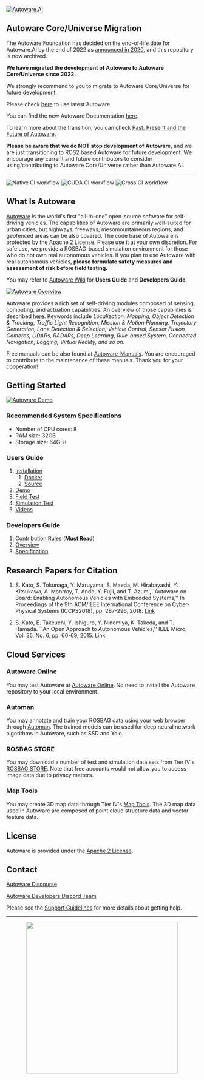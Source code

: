 [![Autoware.AI](docs/images/Autoware.AI-Logo-Typo-right.png)](https://github.com/autowarefoundation/autoware.ai)

## Autoware Core/Universe Migration

The Autoware Foundation has decided on the end-of-life date for Autoware.AI by the end of 2022 as [announced in 2020](https://discourse.ros.org/t/end-of-life-dates-for-autoware-ai/13750), and this repository is now archived.

**We have migrated the development of Autoware to Autoware Core/Universe since 2022.**

We strongly recommend to you to migrate to Autoware Core/Universe for future development.

Please check [here](https://github.com/autowarefoundation/autoware) to use latest Autoware.

You can find the new Autoware Documentation [here](https://autowarefoundation.github.io/autoware-documentation/main/).

To learn more about the transition, you can check [Past, Present and the Future of Autoware](https://www.autoware.org/post/past-present-and-the-future-of-autoware).

**Please be aware that we do NOT stop development of Autoware**, and we are just transitioning to ROS2 based Autoware for future development. We encourage any current and future contributors to consider using/contributing to Autoware Core/Universe rather than Autoware.AI.

---
![Native CI workflow](https://github.com/autowarefoundation/autoware.ai/workflows/Native%20CI%20workflow/badge.svg) ![CUDA CI workflow](https://github.com/autowarefoundation/autoware.ai/workflows/CUDA%20CI%20workflow/badge.svg) ![Cross CI workflow](https://github.com/autowarefoundation/autoware.ai/workflows/Cross%20CI%20workflow/badge.svg)

## What Is Autoware

[Autoware](https://www.autoware.org) is the world's first "all-in-one" open-source software for self-driving vehicles. The capabilities of Autoware are primarily well-suited for urban cities, but highways, freeways, mesomountaineous regions, and geofenced areas can be also covered. The code base of Autoware is protected by the Apache 2 License. Please use it at your own discretion. For safe use, we provide a ROSBAG-based simulation environment for those who do not own real autonomous vehicles. If you plan to use Autoware with real autonomous vehicles, **please formulate safety measures and assessment of risk before field testing.**

You may refer to [Autoware Wiki](https://github.com/autowarefoundation/autoware_ai_documentation/wiki/home) for **Users Guide** and **Developers Guide**.


[![Autoware
Overview](docs/images/autoware_overview.png)](https://github.com/autowarefoundation/autoware_ai_documentation/wiki/Overview)

Autoware provides a rich set of self-driving modules composed of sensing, computing, and actuation capabilities. An overview of those capabilities is described [here](https://github.com/autowarefoundation/autoware_ai_documentation/wiki/Overview). Keywords include *Localization, Mapping, Object Detection & Tracking, Traffic Light Recognition, Mission & Motion Planning, Trajectory Generation, Lane Detection & Selection, Vehicle Control, Sensor Fusion, Cameras, LiDARs, RADARs, Deep Learning, Rule-based System, Connected Navigation, Logging, Virtual Reality, and so on*.

Free manuals can be also found at [Autoware-Manuals](https://github.com/CPFL/Autoware-Manuals). You are encouraged to contribute to the maintenance of these manuals. Thank you for your cooperation!

## Getting Started

[![Autoware Demo](docs/images/autoware_demo.png)](https://github.com/autowarefoundation/autoware_ai_documentation/wiki/Demo)

### Recommended System Specifications

- Number of CPU cores: 8
- RAM size: 32GB
- Storage size: 64GB+

### Users Guide

1. [Installation](https://github.com/autowarefoundation/autoware_ai_documentation/wiki/Installation)
    1. [Docker](https://github.com/autowarefoundation/autoware_ai_documentation/wiki/Docker)
    1. [Source](https://github.com/autowarefoundation/autoware_ai_documentation/wiki/Source-Build)
1. [Demo](https://github.com/autowarefoundation/autoware_ai_documentation/wiki/ROSBAG-Demo)
1. [Field Test](https://github.com/autowarefoundation/autoware_ai_documentation/wiki/Field-Test)
1. [Simulation Test](https://github.com/autowarefoundation/autoware_ai_documentation/wiki/Simulation-Demo)
1. [Videos](https://github.com/autowarefoundation/autoware_ai_documentation/wiki/Videos)

### Developers Guide

1. [Contribution Rules](https://github.com/autowarefoundation/autoware_ai_documentation/wiki/Contributing-to-Autoware) (**Must Read**)
1. [Overview](https://github.com/autowarefoundation/autoware_ai_documentation/wiki/Overvieww)
1. [Specification](https://github.com/autowarefoundation/autoware_ai_documentation/wiki/Specification)


## Research Papers for Citation

1. S. Kato, S. Tokunaga, Y. Maruyama, S. Maeda, M. Hirabayashi, Y. Kitsukawa, A. Monrroy, T. Ando, Y. Fujii, and T. Azumi,``Autoware on Board: Enabling Autonomous Vehicles with Embedded Systems,'' In Proceedings of the 9th ACM/IEEE International Conference on Cyber-Physical Systems (ICCPS2018),  pp. 287-296, 2018. [Link](https://dl.acm.org/citation.cfm?id=3207930)

2. S. Kato, E. Takeuchi, Y. Ishiguro, Y. Ninomiya, K. Takeda, and T. Hamada. ``An Open Approach to Autonomous Vehicles,'' IEEE Micro, Vol. 35, No. 6, pp. 60-69, 2015. [Link](https://ieeexplore.ieee.org/document/7368032/)

## Cloud Services

### Autoware Online

You may test Autoware at [Autoware Online](http://autoware.online/). No need to install the Autoware repository to your local environment.

### Automan

You may annotate and train your ROSBAG data using your web browser through [Automan](https://www.automan.ai). The trained models can be used for deep neural network algorithms in Autoware, such as SSD and Yolo.

### ROSBAG STORE

You may download a number of test and simulation data sets from Tier IV's [ROSBAG STORE](https://rosbag.tier4.jp). Note that free accounts would not allow you to access image data due to privacy matters.

### Map Tools

You may create 3D map data through Tier IV's [Map Tools](https://maptools.tier4.jp/). The 3D map data used in Autoware are composed of point cloud structure data and vector feature data.

## License

Autoware is provided under the [Apache 2 License](https://github.com/autowarefoundation/autoware.ai/blob/master/LICENSE).

## Contact

[Autoware Discourse](https://discourse.ros.org/c/autoware)

[Autoware Developers Discord Team](https://autoware.herokuapp.com/)

Please see the [Support Guidelines](https://github.com/autowarefoundation/autoware_ai_documentation/wiki/Support-guidelines) for more details about getting help.

***
<div align="center"><img src="docs/images/autoware_logo_1.png" width="400"/></div>
